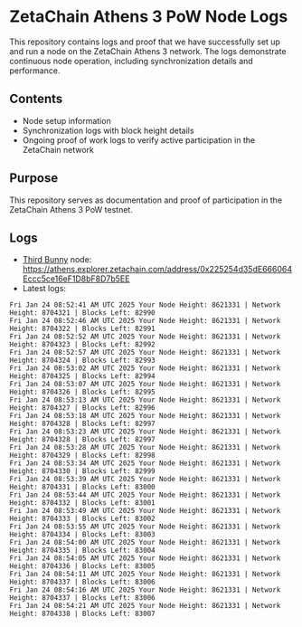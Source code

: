 # ZetaChain Athens 3 PoW Node Logs
This repository contains logs and proof that we have successfully set up and run a node on the ZetaChain Athens 3 network. The logs demonstrate continuous node operation, including synchronization details and performance.

## Contents
- Node setup information
- Synchronization logs with block height details
- Ongoing proof of work logs to verify active participation in the ZetaChain network

## Purpose
This repository serves as documentation and proof of participation in the ZetaChain Athens 3 PoW testnet.

## Logs

- [Third Bunny](https://thirdbunny.xyz/) node: https://athens.explorer.zetachain.com/address/0x225254d35dE666064Eccc5ce16eF1D8bF8D7b5EE
- Latest logs:
```
Fri Jan 24 08:52:41 AM UTC 2025 Your Node Height: 8621331 | Network Height: 8704321 | Blocks Left: 82990
Fri Jan 24 08:52:46 AM UTC 2025 Your Node Height: 8621331 | Network Height: 8704322 | Blocks Left: 82991
Fri Jan 24 08:52:52 AM UTC 2025 Your Node Height: 8621331 | Network Height: 8704323 | Blocks Left: 82992
Fri Jan 24 08:52:57 AM UTC 2025 Your Node Height: 8621331 | Network Height: 8704324 | Blocks Left: 82993
Fri Jan 24 08:53:02 AM UTC 2025 Your Node Height: 8621331 | Network Height: 8704325 | Blocks Left: 82994
Fri Jan 24 08:53:07 AM UTC 2025 Your Node Height: 8621331 | Network Height: 8704326 | Blocks Left: 82995
Fri Jan 24 08:53:13 AM UTC 2025 Your Node Height: 8621331 | Network Height: 8704327 | Blocks Left: 82996
Fri Jan 24 08:53:18 AM UTC 2025 Your Node Height: 8621331 | Network Height: 8704328 | Blocks Left: 82997
Fri Jan 24 08:53:23 AM UTC 2025 Your Node Height: 8621331 | Network Height: 8704328 | Blocks Left: 82997
Fri Jan 24 08:53:28 AM UTC 2025 Your Node Height: 8621331 | Network Height: 8704329 | Blocks Left: 82998
Fri Jan 24 08:53:34 AM UTC 2025 Your Node Height: 8621331 | Network Height: 8704330 | Blocks Left: 82999
Fri Jan 24 08:53:39 AM UTC 2025 Your Node Height: 8621331 | Network Height: 8704331 | Blocks Left: 83000
Fri Jan 24 08:53:44 AM UTC 2025 Your Node Height: 8621331 | Network Height: 8704332 | Blocks Left: 83001
Fri Jan 24 08:53:49 AM UTC 2025 Your Node Height: 8621331 | Network Height: 8704333 | Blocks Left: 83002
Fri Jan 24 08:53:55 AM UTC 2025 Your Node Height: 8621331 | Network Height: 8704334 | Blocks Left: 83003
Fri Jan 24 08:54:00 AM UTC 2025 Your Node Height: 8621331 | Network Height: 8704335 | Blocks Left: 83004
Fri Jan 24 08:54:05 AM UTC 2025 Your Node Height: 8621331 | Network Height: 8704336 | Blocks Left: 83005
Fri Jan 24 08:54:11 AM UTC 2025 Your Node Height: 8621331 | Network Height: 8704337 | Blocks Left: 83006
Fri Jan 24 08:54:16 AM UTC 2025 Your Node Height: 8621331 | Network Height: 8704337 | Blocks Left: 83006
Fri Jan 24 08:54:21 AM UTC 2025 Your Node Height: 8621331 | Network Height: 8704338 | Blocks Left: 83007
```
